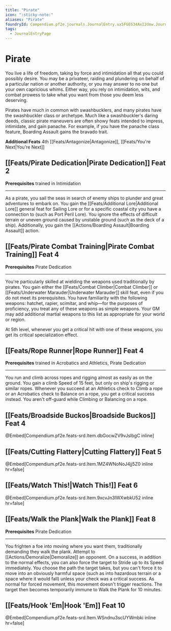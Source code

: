 ```yaml
---
title: "Pirate"
icon: ":sticky-note:"
aliases: "Pirate"
foundryId: Compendium.pf2e.journals.JournalEntry.vx5FGEG34AxI2dow.JournalEntryPage.O9P1YgtiCgHlPNp5
tags:
  - JournalEntryPage
---
```


# Pirate
You live a life of freedom, taking by force and intimidation all that you could possibly desire. You may be a privateer, raiding and plundering on behalf of a particular nation or another authority, or you may answer to no one but your own capricious whims. Either way, you rely on intimidation, wits, and combat prowess to take what you want from those you deem less deserving.

Pirates have much in common with swashbucklers, and many pirates have the swashbuckler class or archetype. Much like a swashbuckler's daring deeds, classic pirate maneuvers are often showy feats intended to impress, intimidate, and gain panache. For example, if you have the panache class feature, Boarding Assault gains the bravado trait.

**Additional Feats** 4th [[Feats/Antagonize|Antagonize]], [[Feats/You're Next|You're Next]]

## [[Feats/Pirate Dedication|Pirate Dedication]] Feat 2

**Prerequisites** trained in Intimidation

* * *

As a pirate, you sail the seas in search of enemy ships to plunder and great adventures to embark on. You gain the [[Feats/Additional Lore|Additional Lore]] general feat for Sailing Lore or for a specific coastal city you have a connection to (such as Port Peril Lore). You ignore the effects of difficult terrain or uneven ground caused by unstable ground (such as the deck of a ship). Additionally, you gain the [[Actions/Boarding Assault|Boarding Assault]] action.

## [[Feats/Pirate Combat Training|Pirate Combat Training]] Feat 4

**Prerequisites** Pirate Dedication

* * *

You're particularly skilled at wielding the weapons used traditionally by pirates. You gain either the [[Feats/Combat Climber|Combat Climber]] or [[Feats/Underwater Marauder|Underwater Marauder]] skill feat, even if you do not meet its prerequisites. You have familiarity with the following weapons: hatchet, rapier, scimitar, and whip—for the purposes of proficiency, you treat any of these weapons as simple weapons. Your GM may add additional martial weapons to this list as appropriate for your world or region.

At 5th level, whenever you get a critical hit with one of these weapons, you get its critical specialization effect.

## [[Feats/Rope Runner|Rope Runner]] Feat 4

**Prerequisites** trained in Acrobatics and Athletics, Pirate Dedication

* * *

You run and climb across ropes and rigging almost as easily as on the ground. You gain a climb Speed of 15 feet, but only on ship's rigging or similar ropes. Whenever you succeed at an Athletics check to Climb a rope or an Acrobatics check to Balance on a rope, you get a critical success instead. You aren't off-guard while Climbing or Balancing on a rope.

## [[Feats/Broadside Buckos|Broadside Buckos]] Feat 4

@Embed\[Compendium.pf2e.feats-srd.Item.dbGocwZV9vJslbgC inline\]

## [[Feats/Cutting Flattery|Cutting Flattery]] Feat 5

@Embed\[Compendium.pf2e.feats-srd.Item.1MZ4WNoNoJ4jj5Z0 inline hr=false\]

## [[Feats/Watch This!|Watch This!]] Feat 6

@Embed\[Compendium.pf2e.feats-srd.Item.9xcvJn3lWXwbkU52 inline hr=false\]

## [[Feats/Walk the Plank|Walk the Plank]] Feat 8

**Prerequisites** Pirate Dedication

* * *

You frighten a foe into moving where you want them, traditionally demanding they walk the plank. Attempt to [[Actions/Demoralize|Demoralize]] an opponent. On a success, in addition to the normal effects, you can also force the target to Stride up to its Speed immediately. You choose the path the target takes, but you can't force it to move into an obviously harmful space (such as into hazardous terrain or a space where it would fall) unless your check was a critical success. As normal for forced movement, this movement doesn't trigger reactions. The target then becomes temporarily immune to Walk the Plank for 10 minutes.

## [[Feats/Hook 'Em|Hook 'Em]] Feat 10

@Embed\[Compendium.pf2e.feats-srd.Item.WSndnu3scUYWmbki inline hr=false\]